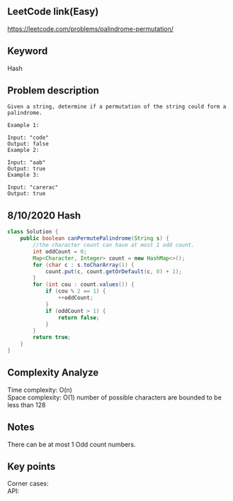 ## LeetCode link(Easy)
https://leetcode.com/problems/palindrome-permutation/

## Keyword
Hash

## Problem description
```
Given a string, determine if a permutation of the string could form a palindrome.

Example 1:

Input: "code"
Output: false
Example 2:

Input: "aab"
Output: true
Example 3:

Input: "carerac"
Output: true
```
## 8/10/2020 Hash

```java
class Solution {
    public boolean canPermutePalindrome(String s) {
        //the character count can have at most 1 odd count.
        int oddCount = 0;
        Map<Character, Integer> count = new HashMap<>();
        for (char c : s.toCharArray()) {
            count.put(c, count.getOrDefault(c, 0) + 1);
        }
        for (int cou : count.values()) {
            if (cou % 2 == 1) {
                ++oddCount;
            }
            if (oddCount > 1) {
                return false;
            }
        }
        return true;
    }
}
```

## Complexity Analyze
Time complexity: O(n)\
Space complexity: O(1) number of possible characters are bounded to be less than 128

## Notes
There can be at most 1 Odd count numbers.

## Key points
Corner cases: \
API: